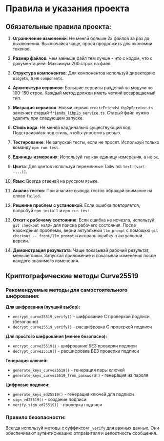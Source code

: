 # Правила и указания проекта

## Обязательные правила проекта:

1. **Ограничение изменений**: Не меняй больше 2х файлов за раз до выключения. Выключайся чаще, прося продолжить для экономии токенов.

2. **Размер файлов**: Чем меньше файл тем лучше - что с кодом, что с документацией. Максимум 200 строк на файл.

3. **Структура компонентов**: Для компонентов используй директорию `Widgets`, а не `components`.

4. **Архитектура сервисов**: Большие сервисы разделяй на модули по 100-150 строк. Каждый метод должен иметь четкий возвращаемый тип.

5. **Миграция сервисов**: Новый сервис `createFriendsLibp2pService.ts` заменяет старый `friends_libp2p_service.ts`. Старый файл нужно удалить при следующем запуске.

2. **Стиль кода**: Не меняй кардинально существующий код. Подстраивайся под стиль, чтобы упростить ревью.

3. **Тестирование**: Не запускай тесты, если не просят. Используй только команду `npm run test`.

4. **Единицы измерения**: Используй `rem` как единицу измерения, а не `px`.

5. **Цвета**: Для цветов используй переменные Tailwind: `text-[var(--...)]`.

6. **Язык**: Всегда отвечай на русском языке.

7. **Анализ тестов**: При анализе вывода тестов обращай внимание на слово `failed`.

8. **Решение проблем с установкой**: Если ошибка повторяется, попробуй `npm install` и `npm run test`.

9. **Откат к рабочему состоянию**: Если ошибка не исчезла, используй `git checkout HEAD~` для поиска рабочего состояния. После нахождения проблемы, верни актуальный `llm_prompt` с помощью `git checkout -- front/llm_prompt` и исправь ошибку в актуальной версии.

10. **Демонстрация результата**: Чаще показывай рабочий результат, меньше пиши. Запускай приложение и показывай изменения после каждого значимого изменения.

## Криптографические методы Curve25519

### Рекомендуемые методы для самостоятельного шифрования:

**Для шифрования (лучший выбор):**
- `encrypt_curve25519_verify()` - шифрование С проверкой подписи (безопасно)
- `decrypt_curve25519_verify()` - расшифровка С проверкой подписи

**Для простого шифрования (менее безопасно):**
- `encrypt_curve25519()` - шифрование БЕЗ проверки подписи
- `decrypt_curve25519()` - расшифровка БЕЗ проверки подписи

**Генерация ключей:**
- `generate_keys_curve25519()` - генерация пары ключей
- `generate_keys_curve25519_from_password()` - генерация из пароля

**Цифровые подписи:**
- `generate_keys_ed25519()` - генерация ключей для подписи
- `sign_ed25519()` - создание подписи
- `verify_sign_ed25519()` - проверка подписи

### Правило безопасности:
Всегда используй методы с суффиксом `_verify` для важных данных. Они обеспечивают аутентификацию отправителя и целостность сообщения.
